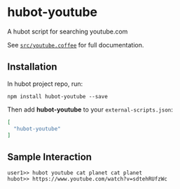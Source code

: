 # hubot-youtube

A hubot script for searching youtube.com

See [`src/youtube.coffee`](src/youtube.coffee) for full documentation.

## Installation

In hubot project repo, run:

`npm install hubot-youtube --save`

Then add **hubot-youtube** to your `external-scripts.json`:

```json
[
  "hubot-youtube"
]
```

## Sample Interaction

```
user1>> hubot youtube cat planet cat planet
hubot>> https://www.youtube.com/watch?v=sdtehRUfzWc
```

